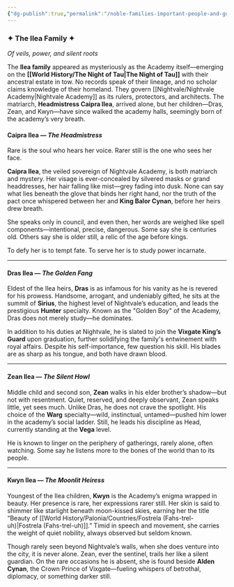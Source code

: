 ```yaml
---
{"dg-publish":true,"permalink":"/noble-families-important-people-and-guilds/the-ilea-family/"}
---
```


### ✦ The Ilea Family ✦

_Of veils, power, and silent roots_

The **Ilea family** appeared as mysteriously as the Academy itself—emerging on the **[[World History/The Night of Tau\|The Night of Tau]]** with their ancestral estate in tow. No records speak of their lineage, and no scholar claims knowledge of their homeland. They govern [[Nightvale/Nightvale Academy\|Nightvale Academy]] as its rulers, protectors, and architects. The matriarch, **Headmistress Caipra Ilea**, arrived alone, but her children—Dras, Zean, and Kwyn—have since walked the academy halls, seemingly born of the academy’s very breath.

#### Caipra Ilea — _The Headmistress_

Rare is the soul who hears her voice. Rarer still is the one who sees her face.

**Caipra Ilea**, the veiled sovereign of Nightvale Academy, is both matriarch and mystery. Her visage is ever-concealed by silvered masks or grand headdresses, her hair falling like mist—grey fading into dusk. None can say what lies beneath the glove that binds her right hand, nor the truth of the pact once whispered between her and **King Balor Cynan**, before her heirs drew breath.

She speaks only in council, and even then, her words are weighed like spell components—intentional, precise, dangerous. Some say she is centuries old. Others say she is older still, a relic of the age before kings.

To defy her is to tempt fate. To serve her is to study power incarnate.

---

#### Dras Ilea — _The Golden Fang_

Eldest of the Ilea heirs, **Dras** is as infamous for his vanity as he is revered for his prowess. Handsome, arrogant, and undeniably gifted, he sits at the summit of **Sirius**, the highest level of Nightvale’s education, and leads the prestigious **Hunter** specialty. Known as the "Golden Boy" of the Academy, Dras does not merely study—he dominates.

In addition to his duties at Nightvale, he is slated to join the **Vixgate King’s Guard** upon graduation, further solidifying the family's entwinement with royal affairs. Despite his self-importance, few question his skill. His blades are as sharp as his tongue, and both have drawn blood.

---

#### Zean Ilea — _The Silent Howl_

Middle child and second son, **Zean** walks in his elder brother’s shadow—but not with resentment. Quiet, reserved, and deeply observant, Zean speaks little, yet sees much. Unlike Dras, he does not crave the spotlight. His choice of the **Warg** specialty—wild, instinctual, untamed—pushed him lower in the academy’s social ladder. Still, he leads his discipline as Head, currently standing at the **Vega** level.

He is known to linger on the periphery of gatherings, rarely alone, often watching. Some say he listens more to the bones of the world than to its people.

---

#### Kwyn Ilea — _The Moonlit Heiress_

Youngest of the Ilea children, **Kwyn** is the Academy’s enigma wrapped in beauty. Her presence is rare, her expressions rarer still. Her skin is said to shimmer like starlight beneath moon-kissed skies, earning her the title “Beauty of [[World History/Palonia/Countries/Fostrela (Fahs-trel-uh)\|Fostrela (Fahs-trel-uh)]].” Timid in speech and movement, she carries the weight of quiet nobility, always observed but seldom known.

Though rarely seen beyond Nightvale’s walls, when she does venture into the city, it is never alone. Zean, ever the sentinel, trails her like a silent guardian. On the rare occasions he is absent, she is found beside **Alden Cynan**, the Crown Prince of Vixgate—fueling whispers of betrothal, diplomacy, or something darker still.
